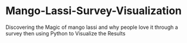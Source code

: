 # Mango-Lassi-Survey-Visualization
Discovering the Magic of mango lassi and why people love it through a survey then using Python to Visualize the Results
